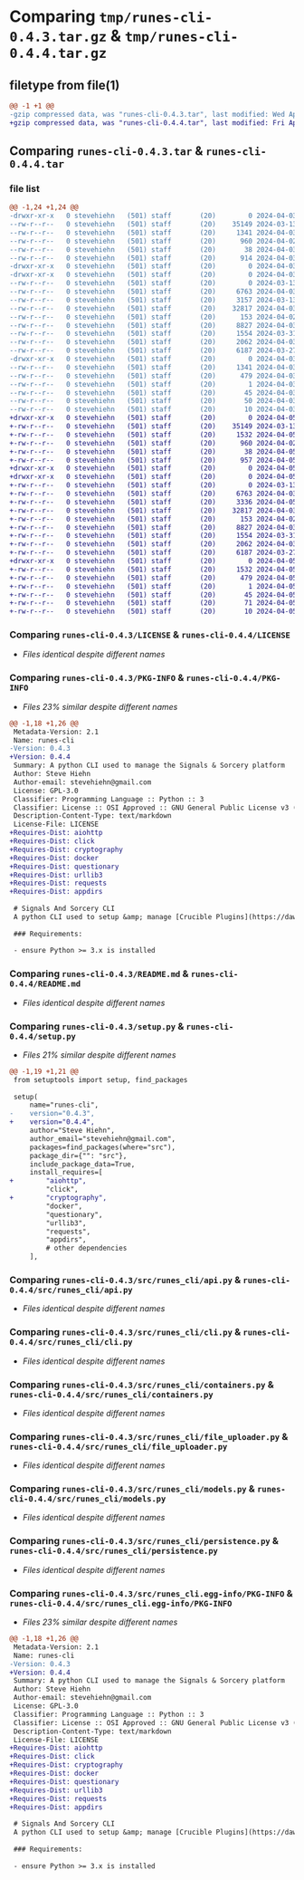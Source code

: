 # Comparing `tmp/runes-cli-0.4.3.tar.gz` & `tmp/runes-cli-0.4.4.tar.gz`

## filetype from file(1)

```diff
@@ -1 +1 @@
-gzip compressed data, was "runes-cli-0.4.3.tar", last modified: Wed Apr  3 23:45:31 2024, max compression
+gzip compressed data, was "runes-cli-0.4.4.tar", last modified: Fri Apr  5 20:52:38 2024, max compression
```

## Comparing `runes-cli-0.4.3.tar` & `runes-cli-0.4.4.tar`

### file list

```diff
@@ -1,24 +1,24 @@
-drwxr-xr-x   0 stevehiehn   (501) staff       (20)        0 2024-04-03 23:45:31.867638 runes-cli-0.4.3/
--rw-r--r--   0 stevehiehn   (501) staff       (20)    35149 2024-03-13 17:06:20.000000 runes-cli-0.4.3/LICENSE
--rw-r--r--   0 stevehiehn   (501) staff       (20)     1341 2024-04-03 23:45:31.867490 runes-cli-0.4.3/PKG-INFO
--rw-r--r--   0 stevehiehn   (501) staff       (20)      960 2024-04-02 15:54:01.000000 runes-cli-0.4.3/README.md
--rw-r--r--   0 stevehiehn   (501) staff       (20)       38 2024-04-03 23:45:31.867679 runes-cli-0.4.3/setup.cfg
--rw-r--r--   0 stevehiehn   (501) staff       (20)      914 2024-04-03 23:41:58.000000 runes-cli-0.4.3/setup.py
-drwxr-xr-x   0 stevehiehn   (501) staff       (20)        0 2024-04-03 23:45:31.862758 runes-cli-0.4.3/src/
-drwxr-xr-x   0 stevehiehn   (501) staff       (20)        0 2024-04-03 23:45:31.866343 runes-cli-0.4.3/src/runes_cli/
--rw-r--r--   0 stevehiehn   (501) staff       (20)        0 2024-03-13 17:06:20.000000 runes-cli-0.4.3/src/runes_cli/__init__.py
--rw-r--r--   0 stevehiehn   (501) staff       (20)     6763 2024-04-03 15:55:07.000000 runes-cli-0.4.3/src/runes_cli/api.py
--rw-r--r--   0 stevehiehn   (501) staff       (20)     3157 2024-03-13 17:06:20.000000 runes-cli-0.4.3/src/runes_cli/builder.py
--rw-r--r--   0 stevehiehn   (501) staff       (20)    32817 2024-04-03 23:34:15.000000 runes-cli-0.4.3/src/runes_cli/cli.py
--rw-r--r--   0 stevehiehn   (501) staff       (20)      153 2024-04-02 22:18:02.000000 runes-cli-0.4.3/src/runes_cli/config.py
--rw-r--r--   0 stevehiehn   (501) staff       (20)     8827 2024-04-03 22:37:41.000000 runes-cli-0.4.3/src/runes_cli/containers.py
--rw-r--r--   0 stevehiehn   (501) staff       (20)     1554 2024-03-31 06:30:26.000000 runes-cli-0.4.3/src/runes_cli/file_uploader.py
--rw-r--r--   0 stevehiehn   (501) staff       (20)     2062 2024-04-03 16:26:46.000000 runes-cli-0.4.3/src/runes_cli/models.py
--rw-r--r--   0 stevehiehn   (501) staff       (20)     6187 2024-03-27 18:35:57.000000 runes-cli-0.4.3/src/runes_cli/persistence.py
-drwxr-xr-x   0 stevehiehn   (501) staff       (20)        0 2024-04-03 23:45:31.867285 runes-cli-0.4.3/src/runes_cli.egg-info/
--rw-r--r--   0 stevehiehn   (501) staff       (20)     1341 2024-04-03 23:45:31.000000 runes-cli-0.4.3/src/runes_cli.egg-info/PKG-INFO
--rw-r--r--   0 stevehiehn   (501) staff       (20)      479 2024-04-03 23:45:31.000000 runes-cli-0.4.3/src/runes_cli.egg-info/SOURCES.txt
--rw-r--r--   0 stevehiehn   (501) staff       (20)        1 2024-04-03 23:45:31.000000 runes-cli-0.4.3/src/runes_cli.egg-info/dependency_links.txt
--rw-r--r--   0 stevehiehn   (501) staff       (20)       45 2024-04-03 23:45:31.000000 runes-cli-0.4.3/src/runes_cli.egg-info/entry_points.txt
--rw-r--r--   0 stevehiehn   (501) staff       (20)       50 2024-04-03 23:45:31.000000 runes-cli-0.4.3/src/runes_cli.egg-info/requires.txt
--rw-r--r--   0 stevehiehn   (501) staff       (20)       10 2024-04-03 23:45:31.000000 runes-cli-0.4.3/src/runes_cli.egg-info/top_level.txt
+drwxr-xr-x   0 stevehiehn   (501) staff       (20)        0 2024-04-05 20:52:38.683506 runes-cli-0.4.4/
+-rw-r--r--   0 stevehiehn   (501) staff       (20)    35149 2024-03-13 17:06:20.000000 runes-cli-0.4.4/LICENSE
+-rw-r--r--   0 stevehiehn   (501) staff       (20)     1532 2024-04-05 20:52:38.683271 runes-cli-0.4.4/PKG-INFO
+-rw-r--r--   0 stevehiehn   (501) staff       (20)      960 2024-04-02 15:54:01.000000 runes-cli-0.4.4/README.md
+-rw-r--r--   0 stevehiehn   (501) staff       (20)       38 2024-04-05 20:52:38.683546 runes-cli-0.4.4/setup.cfg
+-rw-r--r--   0 stevehiehn   (501) staff       (20)      957 2024-04-05 20:51:33.000000 runes-cli-0.4.4/setup.py
+drwxr-xr-x   0 stevehiehn   (501) staff       (20)        0 2024-04-05 20:52:38.678771 runes-cli-0.4.4/src/
+drwxr-xr-x   0 stevehiehn   (501) staff       (20)        0 2024-04-05 20:52:38.681870 runes-cli-0.4.4/src/runes_cli/
+-rw-r--r--   0 stevehiehn   (501) staff       (20)        0 2024-03-13 17:06:20.000000 runes-cli-0.4.4/src/runes_cli/__init__.py
+-rw-r--r--   0 stevehiehn   (501) staff       (20)     6763 2024-04-03 15:55:07.000000 runes-cli-0.4.4/src/runes_cli/api.py
+-rw-r--r--   0 stevehiehn   (501) staff       (20)     3336 2024-04-05 01:29:42.000000 runes-cli-0.4.4/src/runes_cli/builder.py
+-rw-r--r--   0 stevehiehn   (501) staff       (20)    32817 2024-04-03 23:34:15.000000 runes-cli-0.4.4/src/runes_cli/cli.py
+-rw-r--r--   0 stevehiehn   (501) staff       (20)      153 2024-04-02 22:18:02.000000 runes-cli-0.4.4/src/runes_cli/config.py
+-rw-r--r--   0 stevehiehn   (501) staff       (20)     8827 2024-04-03 22:37:41.000000 runes-cli-0.4.4/src/runes_cli/containers.py
+-rw-r--r--   0 stevehiehn   (501) staff       (20)     1554 2024-03-31 06:30:26.000000 runes-cli-0.4.4/src/runes_cli/file_uploader.py
+-rw-r--r--   0 stevehiehn   (501) staff       (20)     2062 2024-04-03 16:26:46.000000 runes-cli-0.4.4/src/runes_cli/models.py
+-rw-r--r--   0 stevehiehn   (501) staff       (20)     6187 2024-03-27 18:35:57.000000 runes-cli-0.4.4/src/runes_cli/persistence.py
+drwxr-xr-x   0 stevehiehn   (501) staff       (20)        0 2024-04-05 20:52:38.683040 runes-cli-0.4.4/src/runes_cli.egg-info/
+-rw-r--r--   0 stevehiehn   (501) staff       (20)     1532 2024-04-05 20:52:38.000000 runes-cli-0.4.4/src/runes_cli.egg-info/PKG-INFO
+-rw-r--r--   0 stevehiehn   (501) staff       (20)      479 2024-04-05 20:52:38.000000 runes-cli-0.4.4/src/runes_cli.egg-info/SOURCES.txt
+-rw-r--r--   0 stevehiehn   (501) staff       (20)        1 2024-04-05 20:52:38.000000 runes-cli-0.4.4/src/runes_cli.egg-info/dependency_links.txt
+-rw-r--r--   0 stevehiehn   (501) staff       (20)       45 2024-04-05 20:52:38.000000 runes-cli-0.4.4/src/runes_cli.egg-info/entry_points.txt
+-rw-r--r--   0 stevehiehn   (501) staff       (20)       71 2024-04-05 20:52:38.000000 runes-cli-0.4.4/src/runes_cli.egg-info/requires.txt
+-rw-r--r--   0 stevehiehn   (501) staff       (20)       10 2024-04-05 20:52:38.000000 runes-cli-0.4.4/src/runes_cli.egg-info/top_level.txt
```

### Comparing `runes-cli-0.4.3/LICENSE` & `runes-cli-0.4.4/LICENSE`

 * *Files identical despite different names*

### Comparing `runes-cli-0.4.3/PKG-INFO` & `runes-cli-0.4.4/PKG-INFO`

 * *Files 23% similar despite different names*

```diff
@@ -1,18 +1,26 @@
 Metadata-Version: 2.1
 Name: runes-cli
-Version: 0.4.3
+Version: 0.4.4
 Summary: A python CLI used to manage the Signals & Sorcery platform
 Author: Steve Hiehn
 Author-email: stevehiehn@gmail.com
 License: GPL-3.0
 Classifier: Programming Language :: Python :: 3
 Classifier: License :: OSI Approved :: GNU General Public License v3 (GPLv3)
 Description-Content-Type: text/markdown
 License-File: LICENSE
+Requires-Dist: aiohttp
+Requires-Dist: click
+Requires-Dist: cryptography
+Requires-Dist: docker
+Requires-Dist: questionary
+Requires-Dist: urllib3
+Requires-Dist: requests
+Requires-Dist: appdirs
 
 # Signals And Sorcery CLI
 A python CLI used to setup &amp; manage [Crucible Plugins](https://dawnet.tools/) remote scripts on MAC, LINUX and Servers
 
 ### Requirements:
 
 - ensure Python >= 3.x is installed
```

### Comparing `runes-cli-0.4.3/README.md` & `runes-cli-0.4.4/README.md`

 * *Files identical despite different names*

### Comparing `runes-cli-0.4.3/setup.py` & `runes-cli-0.4.4/setup.py`

 * *Files 21% similar despite different names*

```diff
@@ -1,19 +1,21 @@
 from setuptools import setup, find_packages
 
 setup(
     name="runes-cli",
-    version="0.4.3",
+    version="0.4.4",
     author="Steve Hiehn",
     author_email="stevehiehn@gmail.com",
     packages=find_packages(where="src"),
     package_dir={"": "src"},
     include_package_data=True,
     install_requires=[
+        "aiohttp",
         "click",
+        "cryptography",
         "docker",
         "questionary",
         "urllib3",
         "requests",
         "appdirs",
         # other dependencies
     ],
```

### Comparing `runes-cli-0.4.3/src/runes_cli/api.py` & `runes-cli-0.4.4/src/runes_cli/api.py`

 * *Files identical despite different names*

### Comparing `runes-cli-0.4.3/src/runes_cli/cli.py` & `runes-cli-0.4.4/src/runes_cli/cli.py`

 * *Files identical despite different names*

### Comparing `runes-cli-0.4.3/src/runes_cli/containers.py` & `runes-cli-0.4.4/src/runes_cli/containers.py`

 * *Files identical despite different names*

### Comparing `runes-cli-0.4.3/src/runes_cli/file_uploader.py` & `runes-cli-0.4.4/src/runes_cli/file_uploader.py`

 * *Files identical despite different names*

### Comparing `runes-cli-0.4.3/src/runes_cli/models.py` & `runes-cli-0.4.4/src/runes_cli/models.py`

 * *Files identical despite different names*

### Comparing `runes-cli-0.4.3/src/runes_cli/persistence.py` & `runes-cli-0.4.4/src/runes_cli/persistence.py`

 * *Files identical despite different names*

### Comparing `runes-cli-0.4.3/src/runes_cli.egg-info/PKG-INFO` & `runes-cli-0.4.4/src/runes_cli.egg-info/PKG-INFO`

 * *Files 23% similar despite different names*

```diff
@@ -1,18 +1,26 @@
 Metadata-Version: 2.1
 Name: runes-cli
-Version: 0.4.3
+Version: 0.4.4
 Summary: A python CLI used to manage the Signals & Sorcery platform
 Author: Steve Hiehn
 Author-email: stevehiehn@gmail.com
 License: GPL-3.0
 Classifier: Programming Language :: Python :: 3
 Classifier: License :: OSI Approved :: GNU General Public License v3 (GPLv3)
 Description-Content-Type: text/markdown
 License-File: LICENSE
+Requires-Dist: aiohttp
+Requires-Dist: click
+Requires-Dist: cryptography
+Requires-Dist: docker
+Requires-Dist: questionary
+Requires-Dist: urllib3
+Requires-Dist: requests
+Requires-Dist: appdirs
 
 # Signals And Sorcery CLI
 A python CLI used to setup &amp; manage [Crucible Plugins](https://dawnet.tools/) remote scripts on MAC, LINUX and Servers
 
 ### Requirements:
 
 - ensure Python >= 3.x is installed
```

